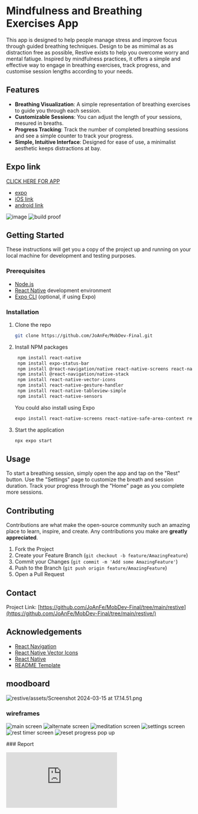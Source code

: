 # Mindfulness and Breathing Exercises App

This app is designed to help people manage stress and improve focus through guided breathing techniques. Design to be as mimimal as as distraction free as possible, Restive exists to help you overcome worry and mental fatiuge. Inspired by mindfulness practices, it offers a simple and effective way to engage in breathing exercises, track progress, and customise session lengths according to your needs.

## Features

- **Breathing Visualization**: A simple representation of breathing exercises to guide you through each session.
- **Customizable Sessions**: You can adjust the length of your sessions, mesured in breaths.
- **Progress Tracking**: Track the number of completed breathing sessions and see a simple counter to track your progress.
- **Simple, Intuitive Interface**: Designed for ease of use, a minimalist aesthetic keeps distractions at bay.

## Expo link

[CLICK HERE FOR APP](https://expo.dev/%40joanfe/restive?serviceType=eas&distribution=expo-go&scheme=&channel=main&sdkVersion=49.0.0
)

- [expo](https://expo.dev/@joanfe/restive)
- [iOS link](exp://u.expo.dev/update/a73a9bb3-3602-4d05-bf04-35a3a40208b7)
- [android link](exp://u.expo.dev/update/6a36edf2-c9e1-4bdd-922d-c596c47ba0c1)

![image](https://github.com/JoAnFe/MobDev-Final/blob/main/restive/assets/Expo%20links/Screenshot%202024-03-18%20at%2008.13.10.png)
![build proof](https://github.com/JoAnFe/MobDev-Final/blob/main/restive/assets/Expo%20links/Screenshot%202024-03-18%20at%2007.51.16.png)

## Getting Started

These instructions will get you a copy of the project up and running on your local machine for development and testing purposes.

### Prerequisites

- [Node.js](https://nodejs.org/en/)
- [React Native](https://reactnative.dev/docs/environment-setup) development environment
- [Expo CLI](https://expo.dev/tools#cli) (optional, if using Expo)

### Installation

1. Clone the repo
   ```sh
   git clone https://github.com/JoAnFe/MobDev-Final.git
   ```
2. Install NPM packages
   ```sh
    npm install react-native
    npm install expo-status-bar
    npm install @react-navigation/native react-native-screens react-native-safe-area-context
    npm install @react-navigation/native-stack
    npm install react-native-vector-icons
    npm install react-native-gesture-handler
    npm install react-native-tableview-simple
    npm install react-native-sensors

   ```
   You could also install using Expo
   ```sh
   expo install react-native-screens react-native-safe-area-context react-native-gesture-handler
    ```

3. Start the application
   ```sh
   npx expo start
   ```

## Usage

To start a breathing session, simply open the app and tap on the "Rest" button. Use the "Settings" page to customize the breath and session duration. Track your progress through the "Home" page as you complete more sessions.

## Contributing

Contributions are what make the open-source community such an amazing place to learn, inspire, and create. Any contributions you make are **greatly appreciated**.

1. Fork the Project
2. Create your Feature Branch (`git checkout -b feature/AmazingFeature`)
3. Commit your Changes (`git commit -m 'Add some AmazingFeature'`)
4. Push to the Branch (`git push origin feature/AmazingFeature`)
5. Open a Pull Request

## Contact

Project Link: [https://github.com/JoAnFe/MobDev-Final/tree/main/restive](https://github.com/JoAnFe/MobDev-Final/tree/main/restive/)

## Acknowledgements

- [React Navigation](https://reactnavigation.org/)
- [React Native Vector Icons](https://github.com/oblador/react-native-vector-icons)
- [React Native](https://reactnative.dev/)
- [README Template](https://github.com/othneildrew/Best-README-Template)

## moodboard

![restive/assets/Screenshot 2024-03-15 at 17.14.51.png](https://github.com/JoAnFe/MobDev-Final/blob/main/restive/assets/Screenshot%202024-03-15%20at%2017.14.51.png)

### wireframes

![main screen](https://github.com/JoAnFe/MobDev-Final/blob/main/restive/assets/Wireframes/Hi%20Res/Screenshot%202024-03-15%20at%2017.20.30.png)
![alternate screen](https://github.com/JoAnFe/MobDev-Final/blob/main/restive/assets/Wireframes/Hi%20Res/Screenshot%202024-03-15%20at%2017.20.41.png)
![meditation screen](https://github.com/JoAnFe/MobDev-Final/blob/main/restive/assets/Wireframes/Hi%20Res/Screenshot%202024-03-15%20at%2017.21.03.png)
![settings screen](https://github.com/JoAnFe/MobDev-Final/blob/main/restive/assets/Wireframes/Hi%20Res/Screenshot%202024-03-15%20at%2017.21.12.png)
![rest timer screen](https://github.com/JoAnFe/MobDev-Final/blob/main/restive/assets/Wireframes/Hi%20Res/Screenshot%202024-03-15%20at%2017.21.17.png)
![reset progress pop up](https://github.com/JoAnFe/MobDev-Final/blob/main/restive/assets/Wireframes/Hi%20Res/Screenshot%202024-03-15%20at%2017.21.22.png)

### Report

![report](https://github.com/JoAnFe/MobDev-Final/blob/main/restive/assets/Report/cm3050-mobile-development%20project%20report.pdf)
